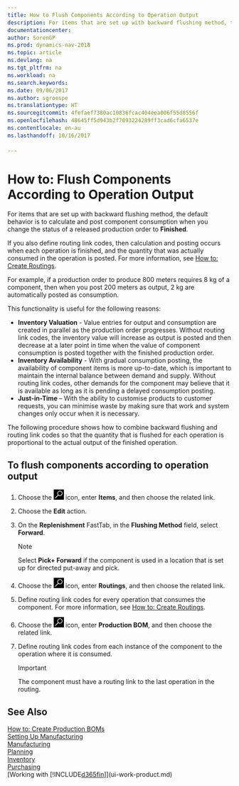 ```yaml
---
title: How to Flush Components According to Operation Output
description: For items that are set up with backward flushing method, the default behaviour is to calculate and post component consumption when you change the status of a released production order to **Finished**. For more information, see Flushing Method.
documentationcenter: 
author: SorenGP
ms.prod: dynamics-nav-2018
ms.topic: article
ms.devlang: na
ms.tgt_pltfrm: na
ms.workload: na
ms.search.keywords: 
ms.date: 09/06/2017
ms.author: sgroespe
ms.translationtype: HT
ms.sourcegitcommit: 4fefaef7380ac10836fcac404eea006f55d8556f
ms.openlocfilehash: 48645ff5d943b2f7093224289ff3cad6cfa6537e
ms.contentlocale: en-au
ms.lasthandoff: 10/16/2017

---
```

# <a name="how-to-flush-components-according-to-operation-output"></a>How to: Flush Components According to Operation Output
For items that are set up with backward flushing method, the default behavior is to calculate and post component consumption when you change the status of a released production order to **Finished**.  

If you also define routing link codes, then calculation and posting occurs when each operation is finished, and the quantity that was actually consumed in the operation is posted. For more information, see [How to: Create Routings](production-how-to-create-routings.md).  

For example, if a production order to produce 800 meters requires 8 kg of a component, then when you post 200 meters as output, 2 kg are automatically posted as consumption.  

This functionality is useful for the following reasons:  

-   **Inventory Valuation** - Value entries for output and consumption are created in parallel as the production order progresses. Without routing link codes, the inventory value will increase as output is posted and then decrease at a later point in time when the value of component consumption is posted together with the finished production order.  
-   **Inventory Availability** - With gradual consumption posting, the availability of component items is more up-to-date, which is important to maintain the internal balance between demand and supply. Without routing link codes, other demands for the component may believe that it is available as long as it is pending a delayed consumption posting.  
-   **Just-in-Time** – With the ability to customise products to customer requests, you can minimise waste by making sure that work and system changes only occur when it is necessary.  

The following procedure shows how to combine backward flushing and routing link codes so that the quantity that is flushed for each operation is proportional to the actual output of the finished operation.  

## <a name="to-flush-components-according-to-operation-output"></a>To flush components according to operation output  
1.  Choose the ![Search for Page or Report](media/ui-search/search_small.png "Search for Page or Report icon") icon, enter **Items**, and then choose the related link.  
2.  Choose the **Edit** action.  
3.  On the **Replenishment** FastTab, in the **Flushing Method** field, select **Forward**.  

    > [!NOTE]  
    >  Select **Pick+ Forward** if the component is used in a location that is set up for directed put-away and pick.  

4.  Choose the ![Search for Page or Report](media/ui-search/search_small.png "Search for Page or Report icon") icon, enter **Routings**, and then choose the related link.  
5.  Define routing link codes for every operation that consumes the component. For more information, see [How to: Create Routings](production-how-to-create-routings.md).  
6.  Choose the ![Search for Page or Report](media/ui-search/search_small.png "Search for Page or Report icon") icon, enter **Production BOM**, and then choose the related link.  
7.  Define routing link codes from each instance of the component to the operation where it is consumed.

    > [!IMPORTANT]  
    >  The component must have a routing link to the last operation in the routing.  

## <a name="see-also"></a>See Also  
[How to: Create Production BOMs](production-how-to-create-production-boms.md)  
[Setting Up Manufacturing](production-configure-production-processes.md)  
[Manufacturing](production-manage-manufacturing.md)    
[Planning](production-planning.md)   
[Inventory](inventory-manage-inventory.md)  
[Purchasing](purchasing-manage-purchasing.md)  
[Working with [!INCLUDE[d365fin](includes/d365fin_md.md)]](ui-work-product.md)

